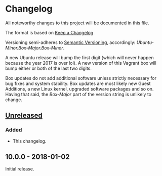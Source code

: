 # Changelog

All noteworthy changes to this project will be documented in this file.

The format is based on [Keep a Changelog][changelog-1].

Versioning semi-adheres to [Semantic Versioning][changelog-2], accordingly:
*Ubuntu-Minor.Box-Major.Box-Minor*.

A new Ubuntu release will bump the first digit (which will never happen because
the year 2017 is over lol). A new version of this Vagrant box will bump either
or both of the last two digits.

Box updates do not add additional software unless strictly necessary for bug
fixes and system stability. Box updates are most likely new Guest Additions, a
new Linux kernel, upgraded software packages and so on. Having that said, the
*Box-Major* part of the version string is unlikely to change.

[changelog-1]: http://keepachangelog.com/en/1.0.0/
[changelog-2]: http://semver.org/spec/v2.0.0.html

## [Unreleased][unreleased-1]

### Added

- This changelog.

[unreleased-1]: https://github.com/martinanderssondotcom/box-ubuntu-budgie-17-x64/compare/v10.0.0...HEAD

## 10.0.0 - 2018-01-02

Initial release.